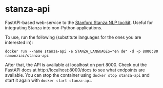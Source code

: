 # stanza-api
FastAPI-based web-service to the [Stanford Stanza NLP toolkit](https://github.com/stanfordnlp/stanza). Useful for integrating Stanza into non-Python applications.

To use, run the following (substitute languages for the ones you are interested in):

`docker run --name stanza-api -e STANZA_LANGUAGES="en de" -d -p 8000:80 ramonziai/stanza-api`

After that, the API is available at localhost on port 8000. Check out the FastAPI docs at http://localhost:8000/docs to see what endpoints are available. You can stop the container using `docker stop stanza-api` and start it again with `docker start stanza-api`.
